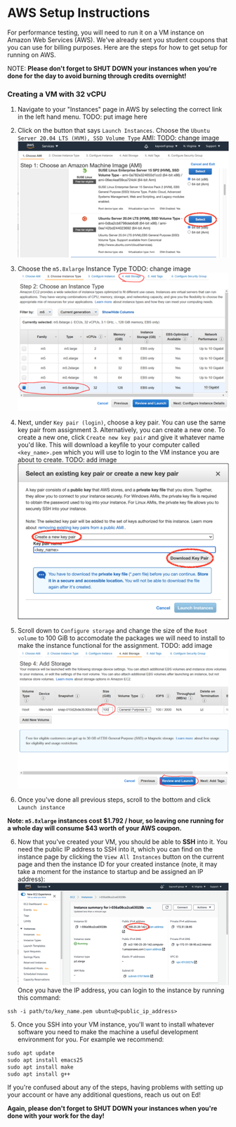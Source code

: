 # AWS Setup Instructions #

For performance testing, you will need to run it on a VM instance on Amazon Web Services (AWS). We've already sent you student coupons that you can use for billing purposes. Here are the steps for how to get setup for running on AWS.

NOTE: __Please don't forget to SHUT DOWN your instances when you're done for the day to avoid burning through credits overnight!__

### Creating a VM with 32 vCPU ###
      
1. Navigate to your "Instances" page in AWS by selecting the correct link in the left hand menu.
TODO: put image here

2. Click on the button that says `Launch Instances`. Choose the `Ubuntu Server 20.04 LTS (HVM), SSD Volume Type` AMI:
TODO: change image
![AMI Selection](handout/AMI.png?raw=true)

2. Choose the `m5.8xlarge` Instance Type
TODO: change image
![instance](handout/instance_type_big.png?raw=true)

3. Next, under `Key pair (login)`, choose a key pair. You can use the same key pair from assignment 3. Alternatively, you can create a new one. To create a new one, click `Create new key pair` and give it whatever name you'd like. This will download a keyfile to your computer called `<key_name>.pem` which you will use to login to the VM instance you are about to create.
TODO: add image
![Key Pair](handout/new_key_pair.png?raw=true)

4. Scroll down to `Configure storage` and change the size of the `Root volume` to 100 GiB to accomodate the packages we will need to install to make the instance functional for the assignment.
TODO: add image
![Storage](handout/storage_big.png?raw=true)

5. Once you've done all previous steps, scroll to the bottom and click `Launch instance`

__Note: `m5.8xlarge` instances cost $1.792 / hour, so leaving one running for a whole day will consume $43 worth of your AWS coupon.__

6. Now that you've created your VM, you should be able to __SSH__ into it. You need the public IP address to SSH into it, which you can find on the instance page by clicking the `View All Instances` button on the current page and then the instance ID for your created instance (note, it may take a moment for the instance to startup and be assigned an IP address):
![IP Address](handout/ip_address.png?raw=true)
Once you have the IP address, you can login to the instance by running this command:
~~~~
ssh -i path/to/key_name.pem ubuntu@<public_ip_address>
~~~~

5. Once you SSH into your VM instance, you'll want to install whatever software you need to make the machine a useful development environment for you.  For example we recommend:
~~~~
sudo apt update
sudo apt install emacs25
sudo apt install make
sudo apt install g++
~~~~

If you're confused about any of the steps, having problems with setting up your account or have any additional questions, reach us out on Ed!
  
__Again, please don't forget to SHUT DOWN your instances when you're done with your work for the day!__
